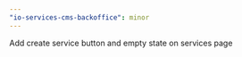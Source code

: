 ```yaml
---
"io-services-cms-backoffice": minor
---
```


Add create service button and empty state on services page
